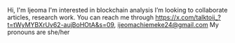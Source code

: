 Hi, I'm Ijeoma 
I'm interested in blockchain analysis 
I’m looking to collaborate articles, research work.
You can reach me through https://x.com/talktoij_?t=tWyMYBXrUv62-aujBoHOtA&s=09, ijeomachiemeke24@gmail.com
My pronouns are she/her

<!---
Ijeoma0/Ijeoma0 is a ✨ special ✨ repository because its `README.md` (this file) appears on your GitHub profile.
You can click the Preview link to take a look at your changes.
--->
